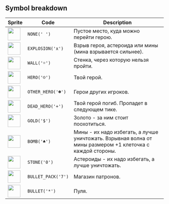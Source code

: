 <meta charset="UTF-8">

## Symbol breakdown
| Sprite | Code | Description |
| -------- | -------- | -------- |
|<img src="/codenjoy-contest/resources/spacerace/sprite/none.png" style="width:40px;" /> | `NONE(' ')` | Пустое место, куда можно перейти герою. | 
|<img src="/codenjoy-contest/resources/spacerace/sprite/explosion.png" style="width:40px;" /> | `EXPLOSION('x')` | Взрыв героя, астероида или мины (мина взрывается сильнее). | 
|<img src="/codenjoy-contest/resources/spacerace/sprite/wall.png" style="width:40px;" /> | `WALL('☼')` | Стенка, через которую нельзя пройти. | 
|<img src="/codenjoy-contest/resources/spacerace/sprite/hero.png" style="width:40px;" /> | `HERO('☺')` | Твой герой. | 
|<img src="/codenjoy-contest/resources/spacerace/sprite/other_hero.png" style="width:40px;" /> | `OTHER_HERO('☻')` | Герои других игроков. | 
|<img src="/codenjoy-contest/resources/spacerace/sprite/dead_hero.png" style="width:40px;" /> | `DEAD_HERO('+')` | Твой герой погиб. Пропадет в следующем тике. | 
|<img src="/codenjoy-contest/resources/spacerace/sprite/gold.png" style="width:40px;" /> | `GOLD('$')` | Золото - за ним стоит поохотиться. | 
|<img src="/codenjoy-contest/resources/spacerace/sprite/bomb.png" style="width:40px;" /> | `BOMB('♣')` | Мины - их надо избегать, а лучше уничтожать. Взрывная волна от мины размером +1 клеточка с каждой стороны. | 
|<img src="/codenjoy-contest/resources/spacerace/sprite/stone.png" style="width:40px;" /> | `STONE('0')` | Астероиды - их надо избегать, а лучше уничтожать. | 
|<img src="/codenjoy-contest/resources/spacerace/sprite/bullet_pack.png" style="width:40px;" /> | `BULLET_PACK('7')` | Магазин патронов. | 
|<img src="/codenjoy-contest/resources/spacerace/sprite/bullet.png" style="width:40px;" /> | `BULLET('*')` | Пуля. | 
